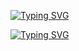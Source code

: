 <!-- markdownlint-disable MD033 MD041 -->
<p align="left">
  <a href="https://git.io/typing-svg"><img src="https://readme-typing-svg.demolab.com?font=Press+Start+2P&weight=200&size=18&duration=2000&pause=1000&color=CF0303&background=000000&multiline=true&width=435&height=100&lines=*+Hello%2C+stranger;*+do+you+think+even+the+worst;*+person;*+can+change%3F" alt="Typing SVG" /></a>
</p>
<p align="left">
  <a href="https://git.io/typing-svg"><img src="https://readme-typing-svg.demolab.com?font=Press+Start+2P&weight=200&size=18&duration=2000&pause=1000&color=FFFFFF&background=000000&multiline=true&width=435&height=100&lines=*+Dirty%2C+sinner;*+like+you;*+shouldve+been+burned+in+hell;"alt="Typing SVG" /></a>
</p>
